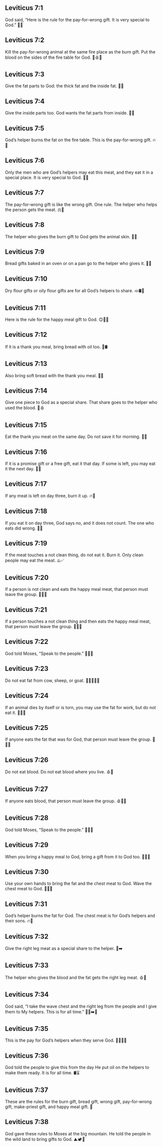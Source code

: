 ## Leviticus 7:1
God said, “Here is the rule for the pay-for-wrong gift. It is very special to God.” 📜🙏
## Leviticus 7:2
Kill the pay-for-wrong animal at the same fire place as the burn gift. Put the blood on the sides of the fire table for God. 🐑🩸🔥
## Leviticus 7:3
Give the fat parts to God: the thick fat and the inside fat. 🍖🔥
## Leviticus 7:4
Give the inside parts too. God wants the fat parts from inside. 🍖🔥
## Leviticus 7:5
God’s helper burns the fat on the fire table. This is the pay-for-wrong gift. 🔥🙏
## Leviticus 7:6
Only the men who are God’s helpers may eat this meat, and they eat it in a special place. It is very special to God. 🍖⛺
## Leviticus 7:7
The pay-for-wrong gift is like the wrong gift. One rule. The helper who helps the person gets the meat. ⚖️🍖
## Leviticus 7:8
The helper who gives the burn gift to God gets the animal skin. 🐑🧥
## Leviticus 7:9
Bread gifts baked in an oven or on a pan go to the helper who gives it. 🍞🔥
## Leviticus 7:10
Dry flour gifts or oily flour gifts are for all God’s helpers to share. 🫓🛢️🤝
## Leviticus 7:11
Here is the rule for the happy meal gift to God. 😊🍖🙏
## Leviticus 7:12
If it is a thank you meal, bring bread with oil too. 🍞🛢️
## Leviticus 7:13
Also bring soft bread with the thank you meal. 🍞😊
## Leviticus 7:14
Give one piece to God as a special share. That share goes to the helper who used the blood. 🎁🩸
## Leviticus 7:15
Eat the thank you meat on the same day. Do not save it for morning. 🍖⏰
## Leviticus 7:16
If it is a promise gift or a free gift, eat it that day. If some is left, you may eat it the next day. 🍖📅
## Leviticus 7:17
If any meat is left on day three, burn it up. 🔥🚫
## Leviticus 7:18
If you eat it on day three, God says no, and it does not count. The one who eats did wrong. 🚫🍖
## Leviticus 7:19
If the meat touches a not clean thing, do not eat it. Burn it. Only clean people may eat the meat. ♨️✅
## Leviticus 7:20
If a person is not clean and eats the happy meal meat, that person must leave the group. 🚫🍖👣
## Leviticus 7:21
If a person touches a not clean thing and then eats the happy meal meat, that person must leave the group. 🚫🙅🍖
## Leviticus 7:22
God told Moses, “Speak to the people.” 💬👨‍🦰
## Leviticus 7:23
Do not eat fat from cow, sheep, or goat. 🐄🐑🐐🚫🍖
## Leviticus 7:24
If an animal dies by itself or is torn, you may use the fat for work, but do not eat it. 🧰🐑🚫
## Leviticus 7:25
If anyone eats the fat that was for God, that person must leave the group. 🚫🍖👣
## Leviticus 7:26
Do not eat blood. Do not eat blood where you live. 🩸🚫
## Leviticus 7:27
If anyone eats blood, that person must leave the group. 🩸🚫👣
## Leviticus 7:28
God told Moses, “Speak to the people.” 💬👨‍🦰
## Leviticus 7:29
When you bring a happy meal to God, bring a gift from it to God too. 🎁🍖🙏
## Leviticus 7:30
Use your own hands to bring the fat and the chest meat to God. Wave the chest meat to God. 👐🍖👋
## Leviticus 7:31
God’s helper burns the fat for God. The chest meat is for God’s helpers and their sons. 🔥🍖
## Leviticus 7:32
Give the right leg meat as a special share to the helper. 🍖➡️
## Leviticus 7:33
The helper who gives the blood and the fat gets the right leg meat. 🩸🍖
## Leviticus 7:34
God said, “I take the wave chest and the right leg from the people and I give them to My helpers. This is for all time.” 👋🍖➡️🙏
## Leviticus 7:35
This is the pay for God’s helpers when they serve God. 🍖👨‍🦰🙏
## Leviticus 7:36
God told the people to give this from the day He put oil on the helpers to make them ready. It is for all time. 🛢️⏳
## Leviticus 7:37
These are the rules for the burn gift, bread gift, wrong gift, pay-for-wrong gift, make-priest gift, and happy meal gift. 📜
## Leviticus 7:38
God gave these rules to Moses at the big mountain. He told the people in the wild land to bring gifts to God. ⛰️🏕️🎁

